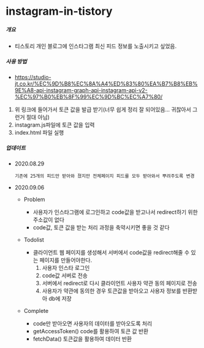 # instagram-in-tistory

##### 개요
- 티스토리 개인 블로그에 인스타그램 최신 피드 정보를 노출시키고 싶었음.

##### 사용 방법
- https://studio-jt.co.kr/%EC%9D%B8%EC%8A%A4%ED%83%80%EA%B7%B8%EB%9E%A8-api-instagram-graph-api-instagram-api-v2-%EC%97%B0%EB%8F%99%EC%9D%BC%EC%A7%80/
1. 위 링크에 들어가서 토큰 값을 발급 받기(너무 쉽게 정리 잘 되어있음... 귀찮아서 그런거 절대 아님)
2. instagram.js파일에 토큰 값을 입력
3. index.html 파일 실행

##### 업데이트
- 2020.08.29
  ```
  기존에 25개의 피드만 받아와 졌지만 전체페이지 피드를 모두 받아와서 뿌려주도록 변경
  ```

- 2020.09.06
  - Problem
    - 사용자가 인스타그램에 로그인하고 code값을 받고나서 redirect하기 위한 주소값이 없다
    - code값, 토큰 값을 받는 처리 과정을 축약시키면 좋을 것 같다
    
  - Todolist
    - 클라이언트 웹 페이지를 생성해서 서버에서 code값을 redirect해줄 수 있는 페이지를 만들어야한다.
      1. 사용자 인스타 로그인
      2. code값 서버로 전송
      3. 서버에서 redirect로 다시 클라이언트 사용자 약관 동의 페이지로 전송
      4. 사용자가 약관에 동의한 경우 토큰값을 받아오고 사용자 정보를 반환받아 db에 저장
    
  - Complete
    - code만 받아오면 사용자의 데이터를 받아오도록 처리
    - getAccessToken() code를 활용하여 토큰 값 반환
    - fetchData() 토큰값을 활용하여 데이터 반환
